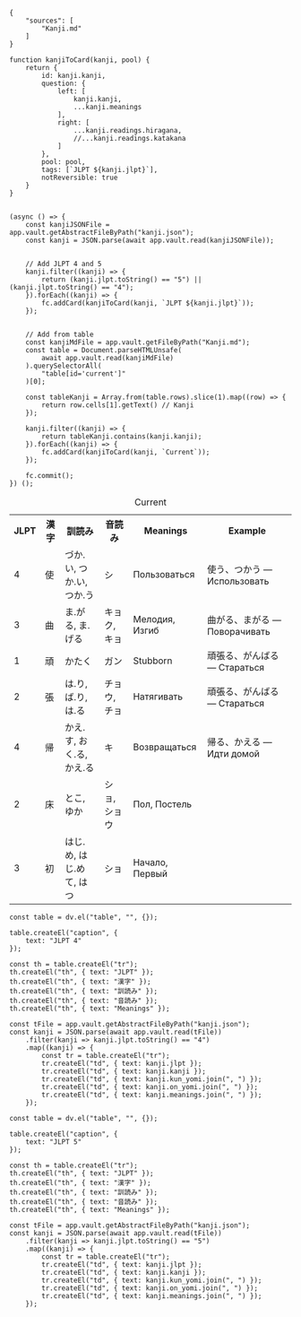 ```quiz
{
	"sources": [
		"Kanji.md"
	]
}
```

```quizjs
function kanjiToCard(kanji, pool) {
	return {
		id: kanji.kanji,
		question: {
			left: [
				kanji.kanji, 
				...kanji.meanings
			],
			right: [
				...kanji.readings.hiragana,
				//...kanji.readings.katakana
			]
		},
		pool: pool,
		tags: [`JLPT ${kanji.jlpt}`],
		notReversible: true
	}
}


(async () => {
	const kanjiJSONFile = app.vault.getAbstractFileByPath("kanji.json");
	const kanji = JSON.parse(await app.vault.read(kanjiJSONFile));
	
	
	// Add JLPT 4 and 5 
	kanji.filter((kanji) => {
		return (kanji.jlpt.toString() == "5") || (kanji.jlpt.toString() == "4");
	}).forEach((kanji) => {
		fc.addCard(kanjiToCard(kanji, `JLPT ${kanji.jlpt}`));
	});
	
	
	// Add from table
	const kanjiMdFile = app.vault.getFileByPath("Kanji.md");
	const table = Document.parseHTMLUnsafe(
		await app.vault.read(kanjiMdFile)
	).querySelectorAll(
		"table[id='current']"
	)[0];
	
	const tableKanji = Array.from(table.rows).slice(1).map((row) => {
		return row.cells[1].getText() // Kanji
	});

	kanji.filter((kanji) => {
		return tableKanji.contains(kanji.kanji);
	}).forEach((kanji) => {
		fc.addCard(kanjiToCard(kanji, `Current`));
	});
	
	fc.commit();
}) ();
```

<table id="current">  
<caption>Current</caption>
<tr>  
	<th>JLPT</th>
	<th>漢字</th>  
	<th>訓読み</th>  
	<th>音読み</th>  
	<th>Meanings</th>  
	<th>Example</th>  
</tr> 
<tr>
	<td>4</td>
	<td>使</td>
	<td>づか.い, つか.い, つか.う</td>
	<td>シ</td>
	<td>Пользоваться</td>
	<td>使う、つかう ― Использовать</td>
</tr>
<tr>
	<td>3</td>
	<td>曲</td>
	<td>ま.がる, ま.げる</td>
	<td>キョク, キョ</td>
	<td>Мелодия, Изгиб</td>
	<td>曲がる、まがる ― Поворачивать</td>
</tr>
<tr>
	<td>1</td>
	<td>頑</td>
	<td>かたく</td>
	<td>ガン</td>
	<td>Stubborn</td>
	<td>頑張る、がんばる ― Стараться</td>
</tr>
<tr>
	<td>2</td>
	<td>張</td>
	<td>は.り, ば.り, は.る</td>
	<td>チョウ, チョ</td>
	<td>Натягивать</td>
	<td>頑張る、がんばる ― Стараться</td>
</tr>
<tr>
	<td>4</td>
	<td>帰</td>
	<td>かえ.す, おく.る, かえ.る</td>
	<td>キ</td>
	<td>Возвращаться</td>
	<td>帰る、かえる ― Идти домой</td>
</tr>
<tr>
	<td>2</td>
	<td>床</td>
	<td>とこ, ゆか</td>
	<td>ショ, ショウ</td>
	<td>Пол, Постель</td>
	<td></td>
</tr>
<tr>
	<td>3</td>
	<td>初</td>
	<td>はじ.め, はじ.めて, はつ</td>
	<td>ショ</td>
	<td>Начало, Первый</td>
	<td></td>
</tr>
</table>

```dataviewjs
const table = dv.el("table", "", {});

table.createEl("caption", {
	text: "JLPT 4"
});

const th = table.createEl("tr");
th.createEl("th", { text: "JLPT" });
th.createEl("th", { text: "漢字" });
th.createEl("th", { text: "訓読み" });
th.createEl("th", { text: "音読み" });
th.createEl("th", { text: "Meanings" });

const tFile = app.vault.getAbstractFileByPath("kanji.json");
const kanji = JSON.parse(await app.vault.read(tFile))
	.filter(kanji => kanji.jlpt.toString() == "4")
	.map((kanji) => {
		const tr = table.createEl("tr");
		tr.createEl("td", { text: kanji.jlpt });
		tr.createEl("td", { text: kanji.kanji });
		tr.createEl("td", { text: kanji.kun_yomi.join(", ") });
		tr.createEl("td", { text: kanji.on_yomi.join(", ") });
		tr.createEl("td", { text: kanji.meanings.join(", ") });
	});
```

```dataviewjs
const table = dv.el("table", "", {});

table.createEl("caption", {
	text: "JLPT 5"
});

const th = table.createEl("tr");
th.createEl("th", { text: "JLPT" });
th.createEl("th", { text: "漢字" });
th.createEl("th", { text: "訓読み" });
th.createEl("th", { text: "音読み" });
th.createEl("th", { text: "Meanings" });

const tFile = app.vault.getAbstractFileByPath("kanji.json");
const kanji = JSON.parse(await app.vault.read(tFile))
	.filter(kanji => kanji.jlpt.toString() == "5")
	.map((kanji) => {
		const tr = table.createEl("tr");
		tr.createEl("td", { text: kanji.jlpt });
		tr.createEl("td", { text: kanji.kanji });
		tr.createEl("td", { text: kanji.kun_yomi.join(", ") });
		tr.createEl("td", { text: kanji.on_yomi.join(", ") });
		tr.createEl("td", { text: kanji.meanings.join(", ") });
	});
```
